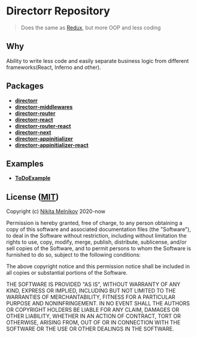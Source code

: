 # Directorr Repository

>Does the same as [Redux](https://github.com/reduxjs/redux), but more OOP and less coding

## Why

Ability to write less code and easily separate business logic from different frameworks(React, Inferno and other).

## Packages

- [**directorr**](https://github.com/nikitaMe1nikov/directorr-repository/tree/master/packages/directorr)
- [**directorr-middlewares**](https://github.com/nikitaMe1nikov/directorr-repository/tree/master/packages/directorr-middlewares)
- [**directorr-router**](https://github.com/nikitaMe1nikov/directorr-repository/tree/master/packages/directorr-router)
- [**directorr-react**](https://github.com/nikitaMe1nikov/directorr-repository/tree/master/packages/directorr-react)
- [**directorr-router-react**](https://github.com/nikitaMe1nikov/directorr-repository/tree/master/packages/directorr-router-react)
- [**directorr-next**](https://github.com/nikitaMe1nikov/directorr-repository/tree/master/packages/directorr-next)
- [**directorr-appinitializer**](https://github.com/nikitaMe1nikov/directorr-repository/tree/master/packages/directorr-appinitializer)
- [**directorr-appinitializer-react**](https://github.com/nikitaMe1nikov/directorr-repository/tree/master/packages/directorr-appinitializer-react)

## Examples

- [**ToDoExample**](https://github.com/nikitaMe1nikov/directorr-repository/tree/master/packages/directorr-todo-example)

## License ([MIT](LICENSE))

Copyright (c) [Nikita Melnikov](https://https://github.com/nikitaMe1nikov) 2020-now

Permission is hereby granted, free of charge, to any person obtaining a copy of this software and associated documentation files (the "Software"), to deal in the Software without restriction, including without limitation the rights to use, copy, modify, merge, publish, distribute, sublicense, and/or sell copies of the Software, and to permit persons to whom the Software is furnished to do so, subject to the following conditions:

The above copyright notice and this permission notice shall be included in all copies or substantial portions of the Software.

THE SOFTWARE IS PROVIDED "AS IS", WITHOUT WARRANTY OF ANY KIND, EXPRESS OR IMPLIED, INCLUDING BUT NOT LIMITED TO THE WARRANTIES OF MERCHANTABILITY, FITNESS FOR A PARTICULAR PURPOSE AND NONINFRINGEMENT. IN NO EVENT SHALL THE AUTHORS OR COPYRIGHT HOLDERS BE LIABLE FOR ANY CLAIM, DAMAGES OR OTHER LIABILITY, WHETHER IN AN ACTION OF CONTRACT, TORT OR OTHERWISE, ARISING FROM, OUT OF OR IN CONNECTION WITH THE SOFTWARE OR THE USE OR OTHER DEALINGS IN THE SOFTWARE.